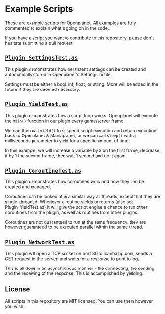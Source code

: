 # Example Scripts

These are example scripts for Openplanet. All examples are fully commented to explain what's going on in the code.

If you have a script you want to contribute to this repository, please don't hesitate [submitting a pull request](/openplanet-nl/example-scripts/compare).

## [`Plugin_SettingsTest.as`](Plugin_SettingsTest.as)

This plugin demonstrates how persistent settings can be created and automatically stored in Openplanet's Settings.ini file.

Settings must be either a bool, int, float, or string. More will be added in the future if they are deemed necessary.

## [`Plugin_YieldTest.as`](Plugin_YieldTest.as)

This plugin demonstrates how a script loop works. Openplanet will execute the `Main()` function in our plugin every game/server frame.

We can then call `yield()` to suspend script execution and return execution back to Openplanet & Maniaplanet, or we can call `sleep()` with a milliseconds parameter to yield for a specific amount of time.

In this example, we will increase a variable by 2 on the first frame, decrease it by 1 the second frame, then wait 1 second and do it again.

## [`Plugin_CoroutineTest.as`](Plugin_CoroutineTest.as)

This plugin demonstrates how coroutines work and how they can be created and managed.

Coroutines can be looked at in a similar way as threads, except that they are single-threaded. Whenever a routine yields or returns (also see Plugin_YieldTest.as) it will give the script engine a chance to run other coroutines from the plugin, as well as routines from other plugins.

Coroutines are not guaranteed to run at the same frequency, they are however guaranteed to be executed parallel within the same thread.

## [`Plugin_NetworkTest.as`](Plugin_NetworkTest.as)

This plugin will open a TCP socket on port 80 to icanhazip.com, sends a GET request to the server, and waits for a response to print to log.

This is all done in an asynchronous manner - the connecting, the sending, and the receiving of the response. This is accomplished by yielding.

## License

All scripts in this repository are MIT licensed. You can use them however you wish.
